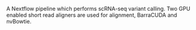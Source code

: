 A Nextflow pipeline which performs scRNA-seq variant calling. Two GPU enabled short read aligners are used for alignment, BarraCUDA and nvBowtie. 